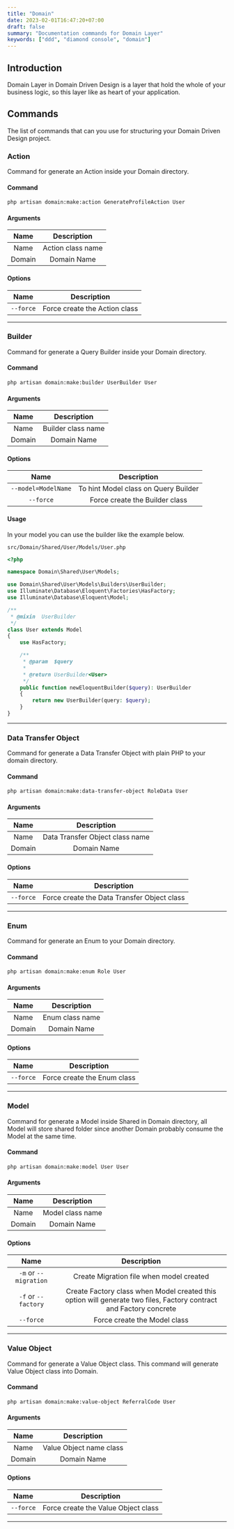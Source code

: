 ```yaml
---
title: "Domain"
date: 2023-02-01T16:47:20+07:00
draft: false
summary: "Documentation commands for Domain Layer"
keywords: ["ddd", "diamond console", "domain"]
---
```


## Introduction

Domain Layer in Domain Driven Design is a layer that hold the whole of your business logic,
so this layer like as heart of your application.

## Commands

The list of commands that can you use for structuring your Domain Driven Design project.

### Action

Command for generate an Action inside your Domain directory.

#### Command

```bash
php artisan domain:make:action GenerateProfileAction User
```

#### Arguments

|  Name  |    Description    |
|:------:|:-----------------:|
|  Name  | Action class name |
| Domain |    Domain Name    |

#### Options

|         Name         |            Description             |
|:--------------------:|:----------------------------------:|
|      `--force`       |   Force create the Action class    |

---

### Builder

Command for generate a Query Builder inside your Domain directory.

#### Command

```bash
php artisan domain:make:builder UserBuilder User
```

#### Arguments

|  Name  |    Description     |
|:------:|:------------------:|
|  Name  | Builder class name |
| Domain |    Domain Name     |

#### Options

|        Name         |             Description              |
|:-------------------:|:------------------------------------:|
| `--model=ModelName` | To hint Model class on Query Builder |
|      `--force`      |    Force create the Builder class    |

#### Usage

In your model you can use the builder like the example below.

`src/Domain/Shared/User/Models/User.php`

```php
<?php

namespace Domain\Shared\User\Models;

use Domain\Shared\User\Models\Builders\UserBuilder;
use Illuminate\Database\Eloquent\Factories\HasFactory;
use Illuminate\Database\Eloquent\Model;

/**
 * @mixin  UserBuilder
 */
class User extends Model
{
    use HasFactory;

    /**
     * @param  $query
     *
     * @return UserBuilder<User>
     */
    public function newEloquentBuilder($query): UserBuilder
    {
        return new UserBuilder(query: $query);
    }
}
```

---

### Data Transfer Object

Command for generate a Data Transfer Object with plain PHP to your domain directory.

#### Command

```bash
php artisan domain:make:data-transfer-object RoleData User
```

#### Arguments

|  Name  |           Description           |
|:------:|:-------------------------------:|
|  Name  | Data Transfer Object class name |
| Domain |           Domain Name           |

#### Options

|   Name    |                 Description                 |
|:---------:|:-------------------------------------------:|
| `--force` | Force create the Data Transfer Object class |

---

### Enum

Command for generate an Enum to your Domain directory.

#### Command

```bash
php artisan domain:make:enum Role User
```

#### Arguments

|  Name  |   Description   |
|:------:|:---------------:|
|  Name  | Enum class name |
| Domain |   Domain Name   |

#### Options

|   Name    |         Description         |
|:---------:|:---------------------------:|
| `--force` | Force create the Enum class |

---

### Model

Command for generate a Model inside Shared in Domain directory, all Model will store
shared folder since another Domain probably consume the Model at the same time.

#### Command

```bash
php artisan domain:make:model User User
```

#### Arguments

|  Name  |   Description    |
|:------:|:----------------:|
|  Name  | Model class name |
| Domain |   Domain Name    |

#### Options

|         Name          |                                                       Description                                                        |
|:---------------------:|:------------------------------------------------------------------------------------------------------------------------:|
| `-m` or `--migration` |                                         Create Migration file when model created                                         |
|  `-f` or `--factory`  | Create Factory class when Model created this option will generate two files, Factory contract and Factory concrete |
|      `--force`      |                                               Force create the Model class                                               |

---

### Value Object

Command for generate a Value Object class.
This command will generate Value Object class into Domain.

#### Command

```bash
php artisan domain:make:value-object ReferralCode User
```

#### Arguments

|  Name  |         Description         |
|:------:|:---------------------------:|
|  Name  |   Value Object name class   |
| Domain |         Domain Name         |

#### Options

|   Name    |               Description               |
|:---------:|:---------------------------------------:|
| `--force` |   Force create the Value Object class   |

---
